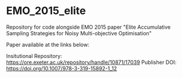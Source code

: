 # EMO_2015_elite
Repository for code alongside EMO 2015 paper "Elite Accumulative Sampling Strategies for Noisy Multi-objective Optimisation"


Paper available at the links below:

Insitutional Repository: https://ore.exeter.ac.uk/repository/handle/10871/17039
Publisher DOI: https://doi.org/10.1007/978-3-319-15892-1_12

